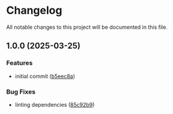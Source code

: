 # Changelog

All notable changes to this project will be documented in this file.

## 1.0.0 (2025-03-25)


### Features

* initial commit ([b5eec8a](https://github.com/OBMS-Open-Business-Management-Software/composer-installer/commit/b5eec8aab50535b19b6f9c7713350ef96f162c0e))


### Bug Fixes

* linting dependencies ([85c92b9](https://github.com/OBMS-Open-Business-Management-Software/composer-installer/commit/85c92b9d169880ede2e9252ced53051050523bf5))
